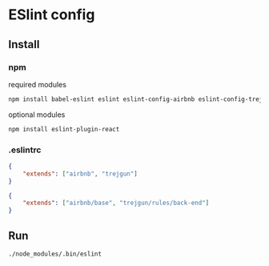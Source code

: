 # ESlint config

## Install

### npm

required modules
```bash
npm install babel-eslint eslint eslint-config-airbnb eslint-config-trejgun
```

optional modules
```bash
npm install eslint-plugin-react
```



### .eslintrc

```json
{
    "extends": ["airbnb", "trejgun"]
}
```

```json
{
    "extends": ["airbnb/base", "trejgun/rules/back-end"]
}
```

## Run

```bash
./node_modules/.bin/eslint
```
